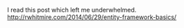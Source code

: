 
I read this post which left me underwhelmed.  
 http://rwhitmire.com/2014/06/29/entity-framework-basics/


